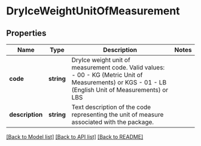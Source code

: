 # DryIceWeightUnitOfMeasurement

## Properties
Name | Type | Description | Notes
------------ | ------------- | ------------- | -------------
**code** | **string** | DryIce weight unit of measurement code. Valid values: - 00 - KG (Metric Unit of Measurements) or KGS - 01 - LB (English Unit of Measurements) or LBS | 
**description** | **string** | Text description of the code representing the unit of measure associated with the package. | 

[[Back to Model list]](../../README.md#documentation-for-models) [[Back to API list]](../../README.md#documentation-for-api-endpoints) [[Back to README]](../../README.md)

